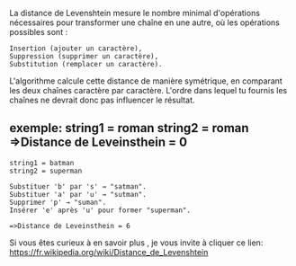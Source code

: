 La distance de Levenshtein mesure le nombre minimal d'opérations nécessaires pour transformer une chaîne en une autre, où les opérations possibles sont :

    Insertion (ajouter un caractère),
    Suppression (supprimer un caractère),
    Substitution (remplacer un caractère).

L'algorithme calcule cette distance de manière symétrique, en comparant les deux chaînes caractère par caractère. L'ordre dans lequel tu fournis les chaînes ne devrait donc pas influencer le résultat.

exemple:
    string1 = roman
    string2 = roman
    =>Distance de Leveinsthein = 0
--------------------------------------
    string1 = batman
    string2 = superman

    Substituer 'b' par 's' → "satman".
    Substituer 'a' par 'u' → "sutman".
    Supprimer 'p' → "suman".
    Insérer 'e' après 'u' pour former "superman".

    =>Distance de Leveinsthein = 6

Si vous êtes curieux à en savoir plus , je vous invite à cliquer ce lien:
https://fr.wikipedia.org/wiki/Distance_de_Levenshtein
